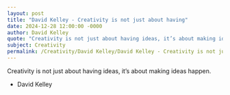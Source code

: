 ```yaml
---
layout: post
title: "David Kelley - Creativity is not just about having"
date: 2024-12-28 12:00:00 -0000
author: David Kelley
quote: "Creativity is not just about having ideas, it’s about making ideas happen."
subject: Creativity
permalink: /Creativity/David Kelley/David Kelley - Creativity is not just about having
---
```


Creativity is not just about having ideas, it’s about making ideas happen.

- David Kelley
